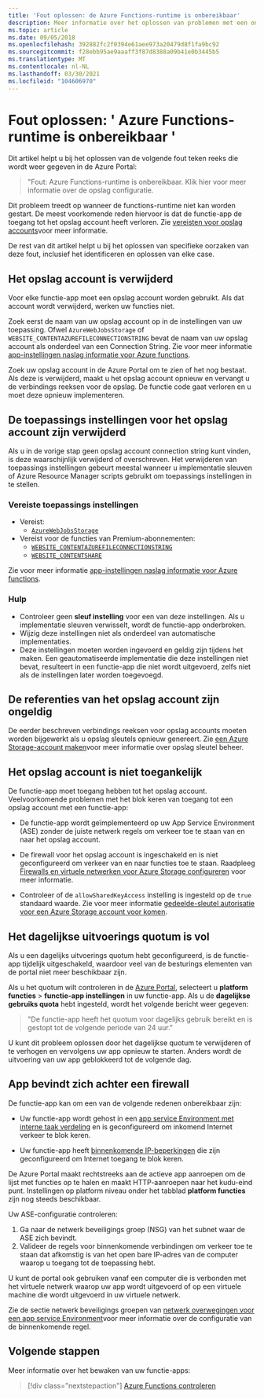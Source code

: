```yaml
---
title: 'Fout oplossen: de Azure Functions-runtime is onbereikbaar'
description: Meer informatie over het oplossen van problemen met een ongeldig opslag account.
ms.topic: article
ms.date: 09/05/2018
ms.openlocfilehash: 392882fc2f0394e61aee973a20479d8f1fa9bc92
ms.sourcegitcommit: f28ebb95ae9aaaff3f87d8388a09b41e0b3445b5
ms.translationtype: MT
ms.contentlocale: nl-NL
ms.lasthandoff: 03/30/2021
ms.locfileid: "104606970"
---
```

# <a name="troubleshoot-error-azure-functions-runtime-is-unreachable"></a>Fout oplossen: ' Azure Functions-runtime is onbereikbaar '

Dit artikel helpt u bij het oplossen van de volgende fout teken reeks die wordt weer gegeven in de Azure Portal:

> "Fout: Azure Functions-runtime is onbereikbaar. Klik hier voor meer informatie over de opslag configuratie.

Dit probleem treedt op wanneer de functions-runtime niet kan worden gestart. De meest voorkomende reden hiervoor is dat de functie-app de toegang tot het opslag account heeft verloren. Zie [vereisten voor opslag accounts](storage-considerations.md#storage-account-requirements)voor meer informatie.

De rest van dit artikel helpt u bij het oplossen van specifieke oorzaken van deze fout, inclusief het identificeren en oplossen van elke case.

## <a name="storage-account-was-deleted"></a>Het opslag account is verwijderd

Voor elke functie-app moet een opslag account worden gebruikt. Als dat account wordt verwijderd, werken uw functies niet.

Zoek eerst de naam van uw opslag account op in de instellingen van uw toepassing. Ofwel `AzureWebJobsStorage` of `WEBSITE_CONTENTAZUREFILECONNECTIONSTRING` bevat de naam van uw opslag account als onderdeel van een Connection String. Zie voor meer informatie [app-instellingen naslag informatie voor Azure functions](./functions-app-settings.md#azurewebjobsstorage).

Zoek uw opslag account in de Azure Portal om te zien of het nog bestaat. Als deze is verwijderd, maakt u het opslag account opnieuw en vervangt u de verbindings reeksen voor de opslag. De functie code gaat verloren en u moet deze opnieuw implementeren.

## <a name="storage-account-application-settings-were-deleted"></a>De toepassings instellingen voor het opslag account zijn verwijderd

Als u in de vorige stap geen opslag account connection string kunt vinden, is deze waarschijnlijk verwijderd of overschreven. Het verwijderen van toepassings instellingen gebeurt meestal wanneer u implementatie sleuven of Azure Resource Manager scripts gebruikt om toepassings instellingen in te stellen.

### <a name="required-application-settings"></a>Vereiste toepassings instellingen

* Vereist:
    * [`AzureWebJobsStorage`](./functions-app-settings.md#azurewebjobsstorage)
* Vereist voor de functies van Premium-abonnementen:
    * [`WEBSITE_CONTENTAZUREFILECONNECTIONSTRING`](./functions-app-settings.md)
    * [`WEBSITE_CONTENTSHARE`](./functions-app-settings.md)

Zie voor meer informatie [app-instellingen naslag informatie voor Azure functions](./functions-app-settings.md).

### <a name="guidance"></a>Hulp

* Controleer geen **sleuf instelling** voor een van deze instellingen. Als u implementatie sleuven verwisselt, wordt de functie-app onderbroken.
* Wijzig deze instellingen niet als onderdeel van automatische implementaties.
* Deze instellingen moeten worden ingevoerd en geldig zijn tijdens het maken. Een geautomatiseerde implementatie die deze instellingen niet bevat, resulteert in een functie-app die niet wordt uitgevoerd, zelfs niet als de instellingen later worden toegevoegd.

## <a name="storage-account-credentials-are-invalid"></a>De referenties van het opslag account zijn ongeldig

De eerder beschreven verbindings reeksen voor opslag accounts moeten worden bijgewerkt als u opslag sleutels opnieuw genereert. Zie [een Azure Storage-account maken](../storage/common/storage-account-create.md)voor meer informatie over opslag sleutel beheer.

## <a name="storage-account-is-inaccessible"></a>Het opslag account is niet toegankelijk

De functie-app moet toegang hebben tot het opslag account. Veelvoorkomende problemen met het blok keren van toegang tot een opslag account met een functie-app:

* De functie-app wordt geïmplementeerd op uw App Service Environment (ASE) zonder de juiste netwerk regels om verkeer toe te staan van en naar het opslag account.

* De firewall voor het opslag account is ingeschakeld en is niet geconfigureerd om verkeer van en naar functies toe te staan. Raadpleeg [Firewalls en virtuele netwerken voor Azure Storage configureren](../storage/common/storage-network-security.md?toc=%2fazure%2fstorage%2ffiles%2ftoc.json) voor meer informatie.
* Controleer of de `allowSharedKeyAccess` instelling is ingesteld op de `true` standaard waarde. Zie voor meer informatie [gedeelde-sleutel autorisatie voor een Azure Storage account voor komen](https://docs.microsoft.com/azure/storage/common/shared-key-authorization-prevent?tabs=portal#verify-that-shared-key-access-is-not-allowed). 

## <a name="daily-execution-quota-is-full"></a>Het dagelijkse uitvoerings quotum is vol

Als u een dagelijks uitvoerings quotum hebt geconfigureerd, is de functie-app tijdelijk uitgeschakeld, waardoor veel van de besturings elementen van de portal niet meer beschikbaar zijn. 

Als u het quotum wilt controleren in de [Azure Portal](https://portal.azure.com), selecteert u **platform functies**  >  **functie-app instellingen** in uw functie-app. Als u de **dagelijkse gebruiks quota** hebt ingesteld, wordt het volgende bericht weer gegeven:

  > "De functie-app heeft het quotum voor dagelijks gebruik bereikt en is gestopt tot de volgende periode van 24 uur."

U kunt dit probleem oplossen door het dagelijkse quotum te verwijderen of te verhogen en vervolgens uw app opnieuw te starten. Anders wordt de uitvoering van uw app geblokkeerd tot de volgende dag.

## <a name="app-is-behind-a-firewall"></a>App bevindt zich achter een firewall

De functie-app kan om een van de volgende redenen onbereikbaar zijn:

* Uw functie-app wordt gehost in een [app service Environment met interne taak verdeling](../app-service/environment/create-ilb-ase.md) en is geconfigureerd om inkomend Internet verkeer te blok keren.

* Uw functie-app heeft [binnenkomende IP-beperkingen](functions-networking-options.md#inbound-access-restrictions) die zijn geconfigureerd om Internet toegang te blok keren. 

De Azure Portal maakt rechtstreeks aan de actieve app aanroepen om de lijst met functies op te halen en maakt HTTP-aanroepen naar het kudu-eind punt. Instellingen op platform niveau onder het tabblad **platform functies** zijn nog steeds beschikbaar.

Uw ASE-configuratie controleren:
1. Ga naar de netwerk beveiligings groep (NSG) van het subnet waar de ASE zich bevindt.
1. Valideer de regels voor binnenkomende verbindingen om verkeer toe te staan dat afkomstig is van het open bare IP-adres van de computer waarop u toegang tot de toepassing hebt. 
   
U kunt de portal ook gebruiken vanaf een computer die is verbonden met het virtuele netwerk waarop uw app wordt uitgevoerd of op een virtuele machine die wordt uitgevoerd in uw virtuele netwerk. 

Zie de sectie netwerk beveiligings groepen van [netwerk overwegingen voor een app service Environment](../app-service/environment/network-info.md#network-security-groups)voor meer informatie over de configuratie van de binnenkomende regel.

## <a name="next-steps"></a>Volgende stappen

Meer informatie over het bewaken van uw functie-apps:

> [!div class="nextstepaction"]
> [Azure Functions controleren](functions-monitoring.md)
